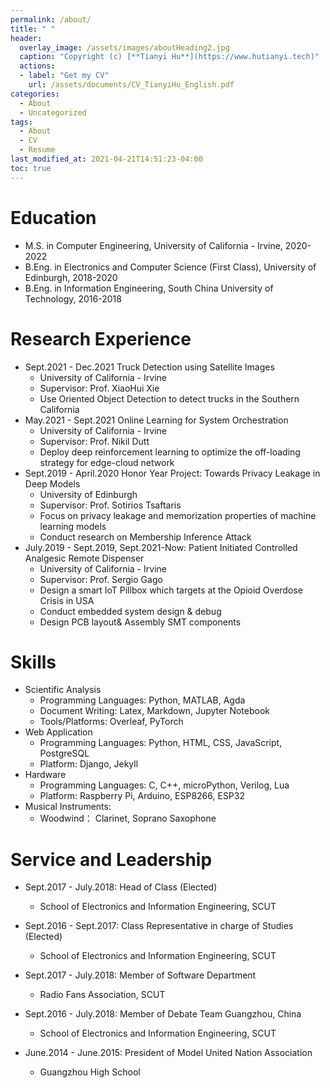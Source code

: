 ```yaml
---
permalink: /about/
title: " "
header:
  overlay_image: /assets/images/aboutHeading2.jpg
  caption: "Copyright (c) [**Tianyi Hu**](https://www.hutianyi.tech)"
  actions:
  - label: "Get my CV"
    url: /assets/documents/CV_TianyiHu_English.pdf
categories:
  - About
  - Uncategorized
tags:
  - About
  - CV
  - Resume
last_modified_at: 2021-04-21T14:51:23-04:00
toc: true
---
```


Education
======
* M.S. in Computer Engineering, University of California - Irvine, 2020-2022 
* B.Eng. in Electronics and Computer Science (First Class), University of Edinburgh, 2018-2020 
* B.Eng. in Information Engineering, South China University of Technology, 2016-2018

Research Experience
======
* Sept.2021 - Dec.2021 Truck Detection using Satellite Images
   * University of California - Irvine
   * Supervisor: Prof. XiaoHui Xie
   *  Use Oriented Object Detection to detect trucks in the Southern California
* May.2021 - Sept.2021 Online Learning for System Orchestration
   * University of California - Irvine
   * Supervisor: Prof. Nikil Dutt
   * Deploy deep reinforcement learning to optimize the off-loading strategy for edge-cloud network 
* Sept.2019 - April.2020 Honor Year Project: Towards Privacy Leakage in Deep Models
   * University of Edinburgh
   * Supervisor: Prof. Sotirios Tsaftaris
   * Focus on privacy leakage and memorization properties of machine learning models
   * Conduct research on Membership Inference Attack
* July.2019 - Sept.2019, Sept.2021-Now: Patient Initiated Controlled Analgesic Remote Dispenser
  * University of California - Irvine 
  * Supervisor: Prof. Sergio Gago
  * Design a smart IoT Pillbox which targets at the Opioid Overdose Crisis in USA
  * Conduct embedded system design & debug
  * Design PCB layout& Assembly SMT components

Skills
======
* Scientific Analysis
  * Programming Languages: Python, MATLAB, Agda
  * Document Writing: Latex, Markdown, Jupyter Notebook
  * Tools/Platforms: Overleaf, PyTorch
* Web Application
  * Programming Languages: Python, HTML, CSS, JavaScript, PostgreSQL
  * Platform: Django, Jekyll
* Hardware
  * Programming Languages: C, C++, microPython, Verilog, Lua
  * Platform: Raspberry Pi, Arduino, ESP8266, ESP32
* Musical Instruments:
  * Woodwind： Clarinet, Soprano Saxophone

<!-- 

Publications
======
  <ul>{% for post in site.publications %}
    {% include archive-single-cv.html %}
  {% endfor %}</ul>

Talks
======
  <ul>{% for post in site.talks %}
    {% include archive-single-talk-cv.html %}
  {% endfor %}</ul>

Teaching
======
  <ul>{% for post in site.teaching %}
    {% include archive-single-cv.html %}
  {% endfor %}</ul>
-->  

Service and Leadership
======
* Sept.2017 - July.2018: Head of Class (Elected)
  * School of Electronics and Information Engineering, SCUT

* Sept.2016 - Sept.2017: Class Representative in charge of Studies (Elected) 
  * School of Electronics and Information Engineering, SCUT 

* Sept.2017 - July.2018: Member of Software Department
  * Radio Fans Association, SCUT

* Sept.2016 - July.2018: Member of Debate Team Guangzhou, China
  * School of Electronics and Information Engineering, SCUT

* June.2014 - June.2015: President of Model United Nation Association
  * Guangzhou High School 